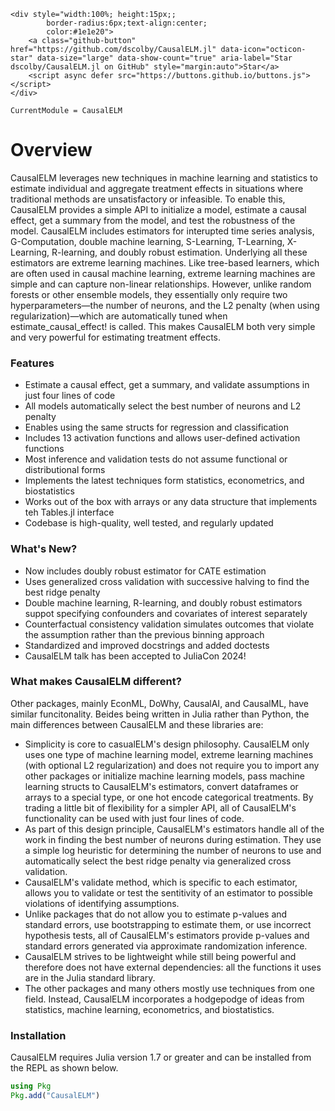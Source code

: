 ```@raw html
<div style="width:100%; height:15px;;
        border-radius:6px;text-align:center;
        color:#1e1e20">
    <a class="github-button" href="https://github.com/dscolby/CausalELM.jl" data-icon="octicon-star" data-size="large" data-show-count="true" aria-label="Star dscolby/CausalELM.jl on GitHub" style="margin:auto">Star</a>
    <script async defer src="https://buttons.github.io/buttons.js"></script>
</div>
```

```@meta
CurrentModule = CausalELM
```

# Overview

CausalELM leverages new techniques in machine learning and statistics to estimate individual 
and aggregate treatment effects in situations where traditional methods are unsatisfactory 
or infeasible. To enable this, CausalELM provides a simple API to initialize a model, 
estimate a causal effect, get a summary from the model, and test the robustness of the 
model. CausalELM includes estimators for interupted time series analysis, G-Computation, 
double machine learning, S-Learning, T-Learning, X-Learning, R-learning, and doubly robust 
estimation. Underlying all these estimators are extreme learning machines. Like tree-based 
learners, which are often used in causal machine learning, extreme learning machines are 
simple and can capture non-linear relationships. However, unlike random forests or other 
ensemble models, they essentially only require two hyperparameters—the number of neurons, 
and the L2 penalty (when using regularization)—which are automatically tuned when 
estimate_causal_effect! is called. This makes CausalELM both very simple and very powerful 
for estimating treatment effects.

### Features
*   Estimate a causal effect, get a summary, and validate assumptions in just four lines of code
*   All models automatically select the best number of neurons and L2 penalty
*   Enables using the same structs for regression and classification
*   Includes 13 activation functions and allows user-defined activation functions
*   Most inference and validation tests do not assume functional or distributional forms
*   Implements the latest techniques form statistics, econometrics, and biostatistics
*   Works out of the box with arrays or any data structure that implements teh Tables.jl interface
*   Codebase is high-quality, well tested, and regularly updated

### What's New?
*   Now includes doubly robust estimator for CATE estimation
*   Uses generalized cross validation with successive halving to find the best ridge penalty
*   Double machine learning, R-learning, and doubly robust estimators suppot specifying confounders and covariates of interest separately
*   Counterfactual consistency validation simulates outcomes that violate the assumption rather than the previous binning approach
*   Standardized and improved docstrings and added doctests
*   CausalELM talk has been accepted to JuliaCon 2024!

### What makes CausalELM different?
Other packages, mainly EconML, DoWhy, CausalAI, and CausalML, have similar funcitonality. 
Beides being written in Julia rather than Python, the main differences between CausalELM and 
these libraries are:
*   Simplicity is core to casualELM's design philosophy. CausalELM only uses one type of
    machine learning model, extreme learning machines (with optional L2 regularization) and 
    does not require you to import any other packages or initialize machine learning models, 
    pass machine learning structs to CausalELM's estimators, convert dataframes or arrays to 
    a special type, or one hot encode categorical treatments. By trading a little bit of 
    flexibility for a simpler API, all of CausalELM's functionality can be used with just 
    four lines of code.
*   As part of this design principle, CausalELM's estimators handle all of the work in 
    finding the best number of neurons during estimation. They use a simple log heuristic 
    for determining the number of neurons to use and automatically select the best ridge 
    penalty via generalized cross validation.
*   CausalELM's validate method, which is specific to each estimator, allows you to validate 
    or test the sentitivity of an estimator to possible violations of identifying assumptions.
*   Unlike packages that do not allow you to estimate p-values and standard errors, use 
    bootstrapping to estimate them, or use incorrect hypothesis tests, all of CausalELM's 
    estimators provide p-values and standard errors generated via approximate randomization 
    inference. 
*   CausalELM strives to be lightweight while still being powerful and therefore does not 
    have external dependencies: all the functions it uses are in the Julia standard library.
*   The other packages and many others mostly use techniques from one field. Instead, 
    CausalELM incorporates a hodgepodge of ideas from statistics, machine learning, 
    econometrics, and biostatistics.

### Installation
CausalELM requires Julia version 1.7 or greater and can be installed from the REPL as shown 
below. 
```julia
using Pkg 
Pkg.add("CausalELM")
```
